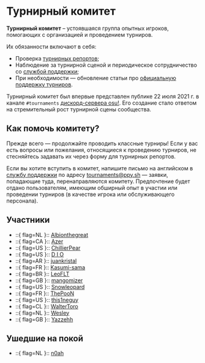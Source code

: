 # Турнирный комитет

**Турнирный комитет** – устоявшаяся группа опытных игроков, помогающих с организацией и проведением турниров.

Их обязанности включают в себя:

- Проверка [турнирных репортов](https://pif.ephemeral.ink/tournament-reports);
- Наблюдение за турнирной сценой и периодическое сотрудничество со [службой поддержки](/wiki/People/Account_support_team);
- При необходимости — обновление статьи про [официальную поддержку турниров](/wiki/Tournaments/Official_support).

Турнирный комитет был впервые представлен публике 22 июля 2021 г. в канале `#tournaments` [дискорд-сервера osu!](https://discord.com/invite/ppy). Его создание стало ответом на стремительный рост турнирной сцены сообщества.

## Как помочь комитету?

Прежде всего — продолжайте проводить классные турниры! Если у вас есть вопросы или пожелания, относящиеся к проведению турниров, не стесняйтесь задавать их через форму для турнирных репортов.

Если вы хотите вступить в комитет, напишите письмо на английском в [службу поддержки](/wiki/People/Account_support_team) по адресу [tournaments@ppy.sh](mailto:tournaments@ppy.sh) — заявки, попадающие туда, перенаправляются комитету. Предпочтение будет отдано пользователям, имеющим обширный опыт в участии или проведении турниров (в качестве игрока или обслуживающего персонала).

## Участники

- ::{ flag=NL }:: [Albionthegreat](https://osu.ppy.sh/users/9853595)
- ::{ flag=CA }:: [Azer](https://osu.ppy.sh/users/2155578)
- ::{ flag=US }:: [ChillierPear](https://osu.ppy.sh/users/9501251)
- ::{ flag=US }:: [D I O](https://osu.ppy.sh/users/3958619)
- ::{ flag=AR }:: [juankristal](https://osu.ppy.sh/users/443656)
- ::{ flag=FR }:: [Kasumi-sama](https://osu.ppy.sh/users/6177263)
- ::{ flag=BR }:: [LeoFLT](https://osu.ppy.sh/users/3668779)
- ::{ flag=GB }:: [mangomizer](https://osu.ppy.sh/users/1893718)
- ::{ flag=US }:: [Snowleopard](https://osu.ppy.sh/users/3790227)
- ::{ flag=FR }:: [ThePooN](https://osu.ppy.sh/users/718454)
- ::{ flag=US }:: [this1neguy](https://osu.ppy.sh/users/1797189)
- ::{ flag=CL }:: [WalterToro](https://osu.ppy.sh/users/5281416)
- ::{ flag=NL }:: [Wesley](https://osu.ppy.sh/users/2407265)
- ::{ flag=GB }:: [Yazzehh](https://osu.ppy.sh/users/7068973)

## Ушедшие на покой

- ::{ flag=NL }:: [n0ah](https://osu.ppy.sh/users/3086393)
